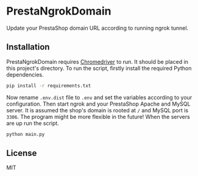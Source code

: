 # PrestaNgrokDomain

Update your PrestaShop domain URL according to running ngrok tunnel.

## Installation

PrestaNgrokDomain requires [Chromedriver](https://chromedriver.storage.googleapis.com/index.html?path=96.0.4664.45/) to run. It should be placed in this project's directory.
To run the script, firstly install the required Python dependencies.
```sh
pip install -r requirements.txt
```
Now rename `.env.dist` file to `.env` and set the variables according to your configuration.
Then start ngrok and your PrestaShop Apache and MySQL server. It is assumed the shop's domain is rooted at `/` and MySQL port is `3306`. The program might be more flexible in the future!
When the servers are up run the script.
```sh
python main.py
```
## License

MIT
